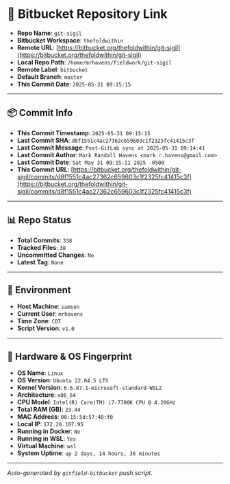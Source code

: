 # 🔗 Bitbucket Repository Link

- **Repo Name**: `git-sigil`
- **Bitbucket Workspace**: `thefoldwithin`
- **Remote URL**: [https://bitbucket.org/thefoldwithin/git-sigil](https://bitbucket.org/thefoldwithin/git-sigil)
- **Local Repo Path**: `/home/mrhavens/fieldwork/git-sigil`
- **Remote Label**: `bitbucket`
- **Default Branch**: `master`
- **This Commit Date**: `2025-05-31 09:15:15`

---

## 📦 Commit Info

- **This Commit Timestamp**: `2025-05-31 09:15:15`
- **Last Commit SHA**: `d8f1551c4ac27362c659603c1f2325fc41415c3f`
- **Last Commit Message**: `Post-GitLab sync at 2025-05-31 09:14:41`
- **Last Commit Author**: `Mark Randall Havens <mark.r.havens@gmail.com>`
- **Last Commit Date**: `Sat May 31 09:15:11 2025 -0500`
- **This Commit URL**: [https://bitbucket.org/thefoldwithin/git-sigil/commits/d8f1551c4ac27362c659603c1f2325fc41415c3f](https://bitbucket.org/thefoldwithin/git-sigil/commits/d8f1551c4ac27362c659603c1f2325fc41415c3f)

---

## 📊 Repo Status

- **Total Commits**: `338`
- **Tracked Files**: `38`
- **Uncommitted Changes**: `No`
- **Latest Tag**: `None`

---

## 🧭 Environment

- **Host Machine**: `samson`
- **Current User**: `mrhavens`
- **Time Zone**: `CDT`
- **Script Version**: `v1.0`

---

## 🧬 Hardware & OS Fingerprint

- **OS Name**: `Linux`
- **OS Version**: `Ubuntu 22.04.5 LTS`
- **Kernel Version**: `6.6.87.1-microsoft-standard-WSL2`
- **Architecture**: `x86_64`
- **CPU Model**: `Intel(R) Core(TM) i7-7700K CPU @ 4.20GHz`
- **Total RAM (GB)**: `23.44`
- **MAC Address**: `00:15:5d:57:40:f0`
- **Local IP**: `172.28.107.95`
- **Running in Docker**: `No`
- **Running in WSL**: `Yes`
- **Virtual Machine**: `wsl`
- **System Uptime**: `up 2 days, 14 hours, 36 minutes`

---

_Auto-generated by `gitfield-bitbucket` push script._
